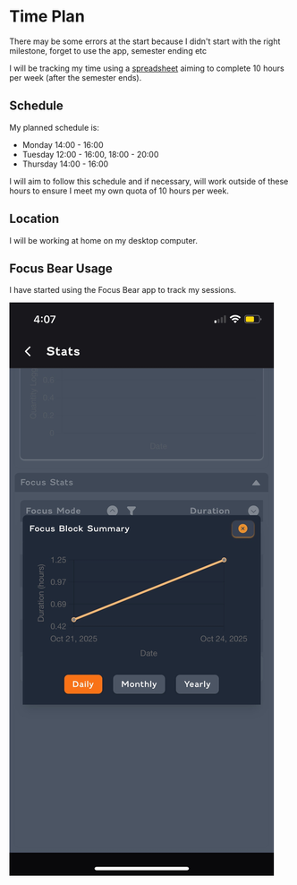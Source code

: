 # Time Plan
There may be some errors at the start because I didn't start with the right milestone, forget to use the app, semester ending etc

I will be tracking my time using a [spreadsheet](https://docs.google.com/spreadsheets/d/1PnAJ_KpIfyaWTwy4rXaUgm9IwsXOAXLEm_omC-CBkxA/edit?usp=sharing) aiming to complete 10 hours per week (after the semester ends).

## Schedule
My planned schedule is: 
- Monday 14:00 - 16:00
- Tuesday 12:00 - 16:00, 18:00 - 20:00
- Thursday 14:00 - 16:00

I will aim to follow this schedule and if necessary, will work outside of these hours to ensure I meet my own quota of 10 hours per week.

## Location
I will be working at home on my desktop computer.

## Focus Bear Usage
I have started using the Focus Bear app to track my sessions.

![alt text](../images/focus_bear_proof.png)